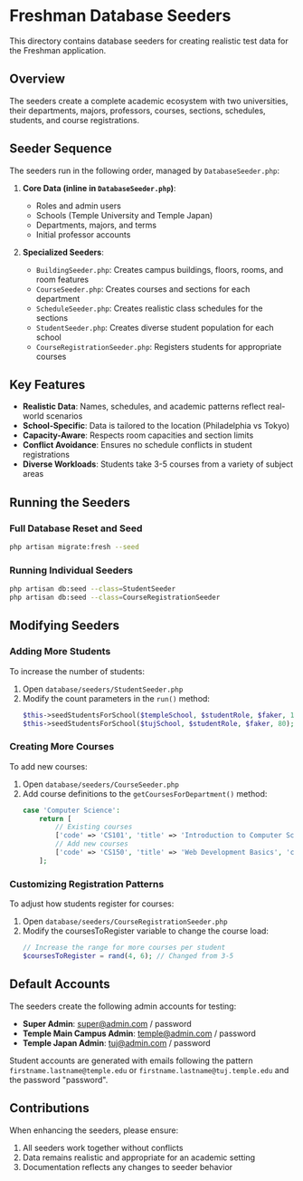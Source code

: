 # Freshman Database Seeders

This directory contains database seeders for creating realistic test data for the Freshman application.

## Overview

The seeders create a complete academic ecosystem with two universities, their departments, majors, professors, courses, sections, schedules, students, and course registrations.

## Seeder Sequence

The seeders run in the following order, managed by `DatabaseSeeder.php`:

1. **Core Data (inline in `DatabaseSeeder.php`)**:
   - Roles and admin users
   - Schools (Temple University and Temple Japan)
   - Departments, majors, and terms
   - Initial professor accounts

2. **Specialized Seeders**:
   - `BuildingSeeder.php`: Creates campus buildings, floors, rooms, and room features
   - `CourseSeeder.php`: Creates courses and sections for each department
   - `ScheduleSeeder.php`: Creates realistic class schedules for the sections
   - `StudentSeeder.php`: Creates diverse student population for each school
   - `CourseRegistrationSeeder.php`: Registers students for appropriate courses

## Key Features

- **Realistic Data**: Names, schedules, and academic patterns reflect real-world scenarios
- **School-Specific**: Data is tailored to the location (Philadelphia vs Tokyo)
- **Capacity-Aware**: Respects room capacities and section limits
- **Conflict Avoidance**: Ensures no schedule conflicts in student registrations
- **Diverse Workloads**: Students take 3-5 courses from a variety of subject areas

## Running the Seeders

### Full Database Reset and Seed
```bash
php artisan migrate:fresh --seed
```

### Running Individual Seeders
```bash
php artisan db:seed --class=StudentSeeder
php artisan db:seed --class=CourseRegistrationSeeder
```

## Modifying Seeders

### Adding More Students
To increase the number of students:

1. Open `database/seeders/StudentSeeder.php`
2. Modify the count parameters in the `run()` method:
   ```php
   $this->seedStudentsForSchool($templeSchool, $studentRole, $faker, 100); // Increase from 60
   $this->seedStudentsForSchool($tujSchool, $studentRole, $faker, 80);    // Increase from 40
   ```

### Creating More Courses
To add new courses:

1. Open `database/seeders/CourseSeeder.php`
2. Add course definitions to the `getCoursesForDepartment()` method:
   ```php
   case 'Computer Science':
       return [
           // Existing courses
           ['code' => 'CS101', 'title' => 'Introduction to Computer Science', 'credits' => 3],
           // Add new courses
           ['code' => 'CS150', 'title' => 'Web Development Basics', 'credits' => 3],
       ];
   ```

### Customizing Registration Patterns
To adjust how students register for courses:

1. Open `database/seeders/CourseRegistrationSeeder.php`
2. Modify the coursesToRegister variable to change the course load:
   ```php
   // Increase the range for more courses per student
   $coursesToRegister = rand(4, 6); // Changed from 3-5
   ```

## Default Accounts

The seeders create the following admin accounts for testing:

- **Super Admin**: super@admin.com / password
- **Temple Main Campus Admin**: temple@admin.com / password
- **Temple Japan Admin**: tuj@admin.com / password

Student accounts are generated with emails following the pattern `firstname.lastname@temple.edu` or `firstname.lastname@tuj.temple.edu` and the password "password".

## Contributions

When enhancing the seeders, please ensure:

1. All seeders work together without conflicts
2. Data remains realistic and appropriate for an academic setting
3. Documentation reflects any changes to seeder behavior 
